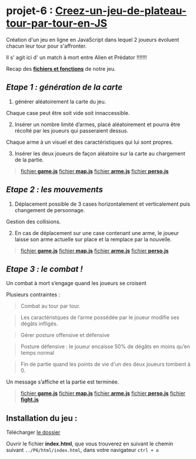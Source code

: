 # projet-6 : [__Creez-un-jeu-de-plateau-tour-par-tour-en-JS__](https://openclassrooms.com/projects/creez-un-jeu-de-plateau-tour-par-tour-en-js)



Création d'un jeu en ligne en JavaScript dans lequel 2 joueurs évoluent chacun leur tour pour s'affronter.

Il s' agit ici d' un match à mort entre Alien et Prédator !!!!!!!

Recap des  [__fichiers et fonctions__](recap_fonction.pdf) de notre jeu.


## _Etape 1 : génération de la carte_

1. générer aléatoirement la carte du jeu. 

Chaque case peut être soit vide soit innaccessible.


2. Insérer un nombre limité d’armes, placé aléatoirement et pourra être récolté par les joueurs qui passeraient dessus.

Chaque arme à un visuel et des caractéristiques qui lui sont propres.


3. Insérer les deux joueurs de façon aléatoire sur la carte au chargement de la partie.


> [fichier __game.js__](./js/game.js)
> [fichier __map.js__](./js/map.js)
> [fichier __arme.js__](./js/arme.js)
> [fichier __perso.js__](./js/perso.js)



## _Etape 2 : les mouvements_

1. Déplacement possible de 3 cases horizontalement et verticalement puis changement de personnage.

Gestion des collisions.

2. En cas de déplacement sur une case contenant une arme, le joueur laisse son arme actuelle sur place et la remplace par la nouvelle.

> [fichier __game.js__](./js/game.js)
> [fichier __map.js__](./js/map.js)
> [fichier __arme.js__](./js/arme.js)
> [fichier __perso.js__](./js/perso.js)


## _Etape 3 : le combat !_

Un combat à mort s’engage quand les joueurs se croisent

Plusieurs contraintes : 

> Combat au tour par tour.

> Les caractéristques de l’arme possédée par le joueur modifie ses dégâts infligés.

> Gérer posture offensive et défensive

> Posture défensive :  le joueur encaisse 50% de dégâts en moins qu’en temps normal

> Fin de partie quand les points de vie d'un des deux joueurs tombent à 0.

Un message s’affiche et la partie est terminée.

> [fichier __game.js__](./js/game.js)
> [fichier __map.js__](./js/map.js)
> [fichier __arme.js__](./js/arme.js)
> [fichier __perso.js__](./js/perso.js)
> [fichier __fight.js__](./js/fight.js)



## Installation du jeu : 
Télécharger [le dossier](https://github.com/Gu1ll0m/projet6_jeu_JS)

Ouvrir le fichier __index.html__, que vous trouverez en suivant le chemin suivant `../P6/html/index.html`, dans votre navigateur `ctrl + o`

